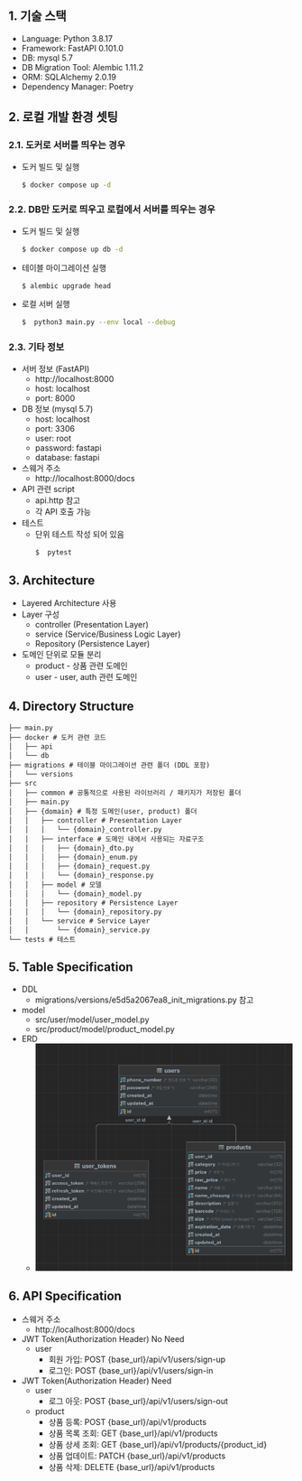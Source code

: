 ## 1. 기술 스택
- Language: Python 3.8.17
- Framework: FastAPI 0.101.0
- DB: mysql 5.7
- DB Migration Tool: Alembic 1.11.2
- ORM: SQLAlchemy 2.0.19
- Dependency Manager: Poetry

## 2. 로컬 개발 환경 셋팅
### 2.1. 도커로 서버를 띄우는 경우
- 도커 빌드 및 실행
    ```bash
    $ docker compose up -d
    ```
### 2.2. DB만 도커로 띄우고 로컬에서 서버를 띄우는 경우
- 도커 빌드 및 실행
    ```bash
    $ docker compose up db -d
    ```
- 테이블 마이그레이션 실행
    ```bash
    $ alembic upgrade head
    ```
- 로컬 서버 실행
    ```bash
    $  python3 main.py --env local --debug  
    ```
### 2.3. 기타 정보
- 서버 정보 (FastAPI) 
  - http://localhost:8000 
  - host: localhost
  - port: 8000 
- DB 정보 (mysql 5.7)
  - host: localhost
  - port: 3306
  - user: root
  - password: fastapi
  - database: fastapi
- 스웨거 주소
  - http://localhost:8000/docs
- API 관련 script
  - api.http 참고
  - 각 API 호출 가능
- 테스트
  - 단위 테스트 작성 되어 있음
      ```bash
      $  pytest  
      ```

## 3. Architecture
- Layered Architecture 사용
- Layer 구성
  - controller (Presentation Layer)
  - service (Service/Business Logic Layer)
  - Repository (Persistence Layer)
- 도메인 단위로 모듈 분리
  - product - 상품 관련 도메인
  - user - user, auth 관련 도메인

## 4. Directory Structure
```
├── main.py 
├── docker # 도커 관련 코드
│   ├── api
│   └── db
├── migrations # 테이블 마이그레이션 관련 폴더 (DDL 포함)
│   └── versions
├── src
│   ├── common # 공통적으로 사용된 라이브러리 / 패키지가 저장된 폴더 
│   ├── main.py
│   ├── {domain} # 특정 도메인(user, product) 폴더 
│   │   ├── controller # Presentation Layer
│   │   │   └── {domain}_controller.py
│   │   ├── interface # 도메인 내에서 사용되는 자료구조
│   │   │   ├── {domain}_dto.py
│   │   │   ├── {domain}_enum.py
│   │   │   ├── {domain}_request.py
│   │   │   └── {domain}_response.py
│   │   ├── model # 모델
│   │   │   └── {domain}_model.py
│   │   ├── repository # Persistence Layer
│   │   │   └── {domain}_repository.py
│   │   └── service # Service Layer
│   │       └── {domain}_service.py
└── tests # 테스트 
```

## 5. Table Specification
- DDL
  - migrations/versions/e5d5a2067ea8_init_migrations.py 참고
- model
  - src/user/model/user_model.py
  - src/product/model/product_model.py
- ERD
  - ![ERD.png](ERD.png)

## 6. API Specification
- 스웨거 주소
  - http://localhost:8000/docs
- JWT Token(Authorization Header) No Need 
  - user
    - 회원 가입: POST {base_url}/api/v1/users/sign-up 
    - 로그인: POST {base_url}/api/v1/users/sign-in
- JWT Token(Authorization Header) Need
  - user
    - 로그 아웃: POST {base_url}/api/v1/users/sign-out
  - product
    - 상품 등록: POST {base_url}/api/v1/products
    - 상품 목록 조회: GET {base_url}/api/v1/products
    - 상품 상세 조회: GET {base_url}/api/v1/products/{product_id}
    - 상품 업데이트: PATCH {base_url}/api/v1/products
    - 상품 삭제: DELETE {base_url}/api/v1/products